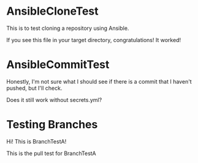 # AnsibleCloneTest
This is to test cloning a repository using Ansible.

If you see this file in your target directory, congratulations! It worked!

# AnsibleCommitTest

Honestly, I'm not sure what I should see if there is a commit that I haven't pushed, but I'll check. 

Does it still work without secrets.yml?

# Testing Branches
Hi! This is BranchTestA!

This is the pull test for BranchTestA
